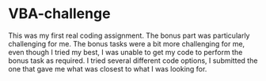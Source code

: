 # VBA-challenge

This was my first real coding assignment. The bonus part was particularly challenging for me. The bonus tasks were a bit more challenging for me, even though I tried my best, I was unable to get my code to perform the bonus task as required. I tried several different code options, I submitted the one that gave me what was closest to what I was looking for.
